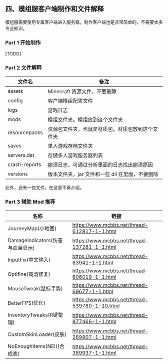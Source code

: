 ## 四、模组服客户端制作和文件解释

模组服需要使用专属客户端进入服务器。制作客户端也是非常简单的，不需要太多专业知识。

### Part 1 开始制作

[TODO]

### Part 2 文件解释

| 文件名        | 备注                                             |
| ------------- | ------------------------------------------------ |
| assets        | Minecraft 资源文件，不要删除                     |
| config        | 客户端模组配置文件                               |
| logs          | 游戏日志                                         |
| mods          | 模组文件夹。模组放到这个文件夹                   |
| resourcepacks | 资源包文件夹，也就是材质包。材质包放到这个文件夹 |
| saves         | 单人游戏存档文件夹                               |
| servers.dat   | 存储多人游戏服务器列表                           |
| crash-reports | 崩溃日志，可通过分析里面的日志找出崩溃原因       |
| versions      | 版本文件夹，jar 文件和一些 dll 在里面，不要删除  |

此外，还有一些文件。在这里不再介绍。

### Part 3 辅助 Mod 推荐

| 名称                             | 链接                                          |
| -------------------------------- | --------------------------------------------- |
| JourneyMap(小地图)               | https://www.mcbbs.net/thread-612917-1-1.html  |
| DamageIndicators(伤害与血量显示) | https://www.mcbbs.net/thread-137281-1-1.html  |
| InputFix(中文输入)               | https://www.mcbbs.net/thread-83941-1-1.html   |
| Optifine(高清修复)               | https://www.mcbbs.net/thread-606019-1-1.html  |
| MouseTweak(鼠标手势)             | https://www.mcbbs.net/thread-69677-1-1.html   |
| BetterFPS(优化)                  | https://www.mcbbs.net/thread-539780-1-10.html |
| InventoryTweaks(R键整理)         | https://www.mcbbs.net/thread-877466-1-1.html  |
| CustomSkinLoader(皮肤)           | https://www.mcbbs.net/thread-269807-1-1.html  |
| NoEnoughItems(NEI)(合成表)       | https://www.mcbbs.net/thread-389937-1-1.html  |